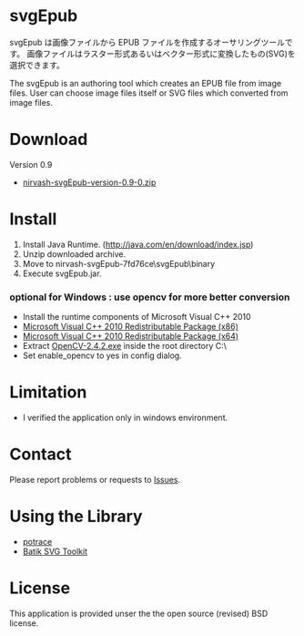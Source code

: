 svgEpub
========================

svgEpub は画像ファイルから EPUB ファイルを作成するオーサリングツールです。
画像ファイルはラスター形式あるいはベクター形式に変換したもの(SVG)を選択できます。

The svgEpub is an authoring tool which creates an EPUB file from image files. 
User can choose image files itself or SVG files which converted from image files.

Download
========

Version 0.9

* [nirvash-svgEpub-version-0.9-0.zip](https://github.com/nirvash/svgEpub/zipball/version-0.9)

Install
========

1. Install Java Runtime. (http://java.com/en/download/index.jsp)
1. Unzip downloaded archive.
1. Move to nirvash-svgEpub-7fd76ce\svgEpub\binary
1. Execute svgEpub.jar.

  
### optional for Windows : use opencv for more better conversion
* Install the runtime components of Microsoft Visual C++ 2010
 * [Microsoft Visual C++ 2010 Redistributable Package (x86)](http://www.microsoft.com/download/en/details.aspx?id=5555)
 * [Microsoft Visual C++ 2010 Redistributable Package (x64)](http://www.microsoft.com/download/en/details.aspx?id=14632)
* Extract [OpenCV-2.4.2.exe](http://sourceforge.net/projects/opencvlibrary/files/opencv-win/2.4.2/OpenCV-2.4.2.exe/download) inside the root directory C:\
* Set enable_opencv to yes in config dialog.

Limitation
========
* I verified the application only in windows environment.


Contact
=====================

Please report problems or requests to [Issues](https://github.com/nirvash/svgEpub/issues).

Using the Library
=================

* [potrace](http://potrace.sourceforge.net/)
* [Batik SVG Toolkit](http://xmlgraphics.apache.org/batik/)

License
=======
This application is provided unser the the open source (revised) BSD license.
